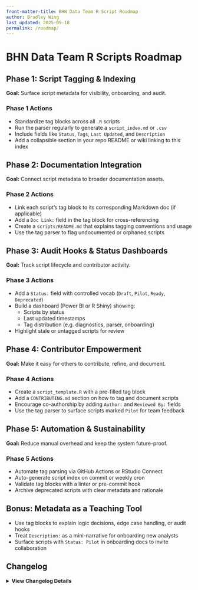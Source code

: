 ```yaml
---
front-matter-title: BHN Data Team R Script Roadmap
author: Bradley Wing
last_updated: 2025-09-18
permalink: /roadmap/
---
```


# BHN Data Team R Scripts Roadmap

## Phase 1: Script Tagging & Indexing

**Goal:** Surface script metadata for visibility, onboarding, and audit.

### Phase 1 Actions

- Standardize tag blocks across all `.R` scripts
- Run the parser regularly to generate a `script_index.md` or `.csv`
- Include fields like `Status`, `Tags`, `Last Updated`, and `Description`
- Add a collapsible section in your repo README or wiki linking to this index

## Phase 2: Documentation Integration

**Goal:** Connect script metadata to broader documentation assets.

### Phase 2 Actions

- Link each script’s tag block to its corresponding Markdown doc (if applicable)
- Add a `Doc Link:` field in the tag block for cross-referencing
- Create a `scripts/README.md` that explains tagging conventions and usage
- Use the tag parser to flag undocumented or orphaned scripts

## Phase 3: Audit Hooks & Status Dashboards

**Goal:** Track script lifecycle and contributor activity.

### Phase 3 Actions

- Add a `Status:` field with controlled vocab (`Draft`, `Pilot`, `Ready`, `Deprecated`)
- Build a dashboard (Power BI or R Shiny) showing:
  - Scripts by status
  - Last updated timestamps
  - Tag distribution (e.g. diagnostics, parser, onboarding)
- Highlight stale or untagged scripts for review

## Phase 4: Contributor Empowerment

**Goal:** Make it easy for others to contribute, refine, and document.

### Phase 4 Actions

- Create a `script_template.R` with a pre-filled tag block
- Add a `CONTRIBUTING.md` section on how to tag and document scripts
- Encourage co-authorship by adding `Author:` and `Reviewed By:` fields
- Use the tag parser to surface scripts marked `Pilot` for team feedback

## Phase 5: Automation & Sustainability

**Goal:** Reduce manual overhead and keep the system future-proof.

### Phase 5 Actions

- Automate tag parsing via GitHub Actions or RStudio Connect
- Auto-generate script index on commit or weekly cron
- Validate tag blocks with a linter or pre-commit hook
- Archive deprecated scripts with clear metadata and rationale

## Bonus: Metadata as a Teaching Tool

- Use tag blocks to explain logic decisions, edge case handling, or audit hooks
- Treat `Description:` as a mini-narrative for onboarding new analysts
- Surface scripts with `Status: Pilot` in onboarding docs to invite collaboration

## Changelog

<details markdown="1">
  <summary><strong>View Changelog Details</strong></summary>

### 2025

- **2025-10-04**: Adds collapsible `<details markdown="1"></details>` section to the changelog. Adds year subsection to better organize long changelog lists.
- **2025-09-18**: Adds frontmatter.
- **2025-08-03**: Adds `scripts/` folder to `assets/` and begins the process of adding content, including a draft of an R parser script. This content may grow to include Python scripts as well. This is very much under construction and subject to change.
- **2025-08-01**: Adds Markdown file.

</details>

